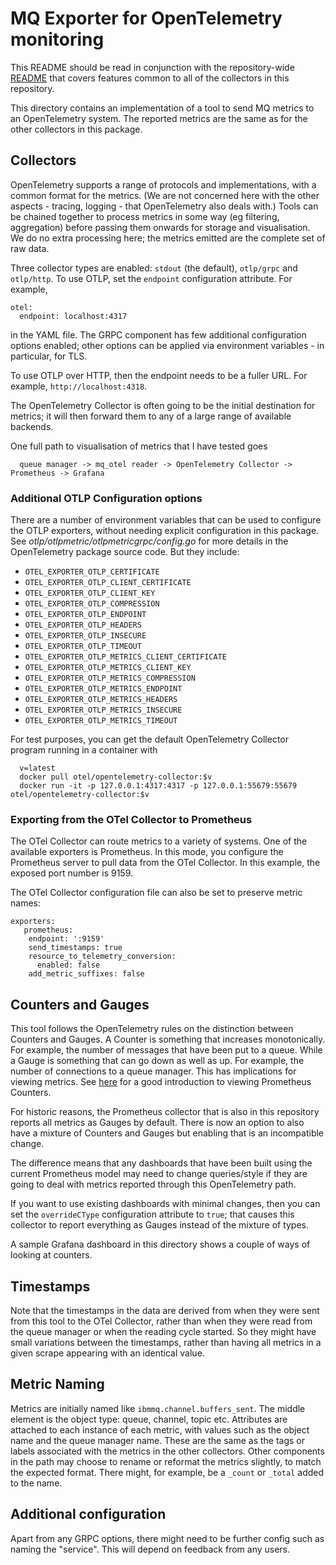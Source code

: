 # MQ Exporter for OpenTelemetry monitoring

This README should be read in conjunction with the repository-wide
[README](https://github.com/ibm-messaging/mq-metric-samples/blob/master/README.md) that covers features common to all of
the collectors in this repository.

This directory contains an implementation of a tool to send MQ metrics to an OpenTelemetry system. The
reported metrics are the same as for the other collectors in this package.

## Collectors
OpenTelemetry supports a range of protocols and implementations, with a common format for the metrics. (We are not
concerned here with the other aspects - tracing, logging - that OpenTelemetry also deals with.) Tools can be chained
together to process metrics in some way (eg filtering, aggregation) before passing them onwards for storage and
visualisation. We do no extra processing here; the metrics emitted are the complete set of raw data.

Three collector types are enabled: `stdout` (the default), `otlp/grpc` and `otlp/http`. To use OTLP, set the `endpoint`
configuration attribute. For example,
```
otel:
  endpoint: localhost:4317
```
in the YAML file. The GRPC component has few additional configuration options enabled; other options can be 
applied via environment variables - in particular, for TLS.

To use OTLP over HTTP, then the endpoint needs to be a fuller URL. For example, `http://localhost:4318`.

The OpenTelemetry Collector is often going to be the initial destination for metrics; it will then forward them to any
of a large range of available backends.

One full path to visualisation of metrics that I have tested goes

```
  queue manager -> mq_otel reader -> OpenTelemetry Collector -> Prometheus -> Grafana
```

### Additional OTLP Configuration options 
   
There are a number of environment variables that can be used to configure the OTLP exporters, without needing explicit
configuration in this package. See *otlp/otlpmetric/otlpmetricgrpc/config.go* for more details in the OpenTelemetry
package source code. But they include:

- `OTEL_EXPORTER_OTLP_CERTIFICATE`
- `OTEL_EXPORTER_OTLP_CLIENT_CERTIFICATE`
- `OTEL_EXPORTER_OTLP_CLIENT_KEY`
- `OTEL_EXPORTER_OTLP_COMPRESSION`
- `OTEL_EXPORTER_OTLP_ENDPOINT`
- `OTEL_EXPORTER_OTLP_HEADERS`
- `OTEL_EXPORTER_OTLP_INSECURE`
- `OTEL_EXPORTER_OTLP_TIMEOUT`
- `OTEL_EXPORTER_OTLP_METRICS_CLIENT_CERTIFICATE`
- `OTEL_EXPORTER_OTLP_METRICS_CLIENT_KEY`
- `OTEL_EXPORTER_OTLP_METRICS_COMPRESSION`
- `OTEL_EXPORTER_OTLP_METRICS_ENDPOINT`
- `OTEL_EXPORTER_OTLP_METRICS_HEADERS`
- `OTEL_EXPORTER_OTLP_METRICS_INSECURE`
- `OTEL_EXPORTER_OTLP_METRICS_TIMEOUT`


For test purposes, you can get the default OpenTelemetry Collector program running in a container with
```
  v=latest
  docker pull otel/opentelemetry-collector:$v      
  docker run -it -p 127.0.0.1:4317:4317 -p 127.0.0.1:55679:55679 otel/opentelemetry-collector:$v   
```

### Exporting from the OTel Collector to Prometheus

The OTel Collector can route metrics to a variety of systems. One of the available exporters is Prometheus. In this
mode, you configure the Prometheus server to pull data from the OTel Collector. In this example, the exposed port number
is 9159.

The OTel Collector configuration file can also be set to preserve metric
names:
```
exporters:
   prometheus:
    endpoint: ':9159'
    send_timestamps: true
    resource_to_telemetry_conversion:
      enabled: false
    add_metric_suffixes: false
```

## Counters and Gauges
This tool follows the OpenTelemetry rules on the distinction between Counters and Gauges. A Counter is something that
increases monotonically. For example, the number of messages that have been put to a queue. While a Gauge is something
that can go down as well as up. For example, the number of connections to a queue manager. This has implications for
viewing metrics. See [here](https://www.innoq.com/en/blog/2019/05/prometheus-counters/) for a good introduction to
viewing Prometheus Counters.

For historic reasons, the Prometheus collector that is also in this repository reports all metrics as Gauges by default.
There is now an option to also have a mixture of Counters and Gauges but enabling that is an incompatible change. 

The difference means that any dashboards that have been built using the current Prometheus model may need to change
queries/style if they are going to deal with metrics reported through this OpenTelemetry path.

If you want to use existing dashboards with minimal changes, then you can set the `overrideCType` configuration
attribute to `true`; that causes this collector to report everything as Gauges instead of the mixture of types.

A sample Grafana dashboard in this directory shows a couple of ways of looking at counters.

## Timestamps
Note that the timestamps in the data are derived from when they were sent from this tool to the OTel Collector, rather
than when they were read from the queue manager or when the reading cycle started. So they might have small variations
between the timestamps, rather than having all metrics in a given scrape appearing with an identical value.


## Metric Naming
Metrics are initially named like `ibmmq.channel.buffers_sent`. The middle element is the object type: queue, channel,
topic etc. Attributes are attached to each instance of each metric, with values such as the object name and the queue
manager name. These are the same as the tags or labels associated with the metrics in the other collectors. Other
components in the path may choose to rename or reformat the metrics slightly, to match the expected format. There might,
for example, be a `_count` or `_total` added to the name.

## Additional configuration
Apart from any GRPC options, there might need to be further config such as naming the "service". This will depend on
feedback from any users.
